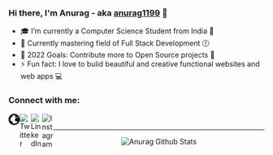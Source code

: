 ### Hi there, I'm Anurag - aka [anurag1199](https://anurag1199.github.io/new-updated-cv/) 👋

- 🎓 I’m currently a Computer Science Student from India 🏡
- 🌱 Currently mastering field of Full Stack Development 🕕
- 🥅 2022 Goals: Contribute more to Open Source projects 🚅
- ⚡ Fun fact: I love to bulid beautiful and creative functional websites and web apps 💻

### Connect with me:
[<img align="left" alt="anurag1199" width="22px" src="https://raw.githubusercontent.com/iconic/open-iconic/master/svg/globe.svg" />](https://anurag1199.github.io/new-updated-cv/)
[<img align="left" alt="Twitter" width="22px" src="https://cdn.jsdelivr.net/npm/simple-icons@v3/icons/twitter.svg" />](https://twitter.com/ANURAG74037481)
[<img align="left" alt="LinkedIn" width="22px" src="https://cdn.jsdelivr.net/npm/simple-icons@v3/icons/linkedin.svg" />](https://www.linkedin.com/in/anurag-55ab01193/)
[<img align="left" alt="Instagram" width="22px" src="https://cdn.jsdelivr.net/npm/simple-icons@v3/icons/instagram.svg" />](https://www.instagram.com/anurag.1199/)

<BR>

---

<p align="center">
<img align="centre" alt="Anurag Github Stats" src="https://github-readme-stats.vercel.app/api?username=anurag1199&show_icons=true&hide_border=false&hide=prs" />
</p>
